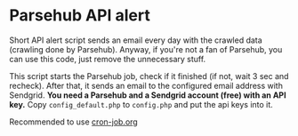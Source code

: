 # Parsehub API alert

Short API alert script sends an email every day with the crawled data (crawling done by Parsehub). Anyway, if you're not a fan of Parsehub, you can use this code, just remove the unnecessary stuff.

This script starts the Parsehub job, check if it finished (if not, wait 3 sec and recheck). After that, it sends an email to the configured email address with Sendgrid. **You need a Parsehub and a Sendgrid account (free) with an API key.** Copy `config_default.php` to `config.php` and put the api keys into it.

Recommended to use [cron-job.org](https://cron-job.org/en/)
